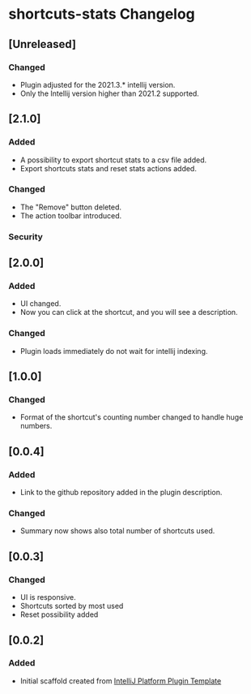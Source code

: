 <!-- Keep a Changelog guide -> https://keepachangelog.com -->

# shortcuts-stats Changelog

## [Unreleased]
### Changed
- Plugin adjusted for the 2021.3.* intellij version.
- Only the Intellij version higher than 2021.2 supported.

## [2.1.0]
### Added
- A possibility to export shortcut stats to a csv file added.
- Export shortcuts stats and reset stats actions added.
### Changed
- The "Remove" button deleted.
- The action toolbar introduced.

### Security
## [2.0.0]
### Added
- UI changed.
- Now you can click at the shortcut, and you will see a description.

### Changed
- Plugin loads immediately do not wait for intellij indexing.

## [1.0.0]
### Changed
- Format of the shortcut's counting number changed to handle huge numbers.

## [0.0.4]
### Added
- Link to the github repository added in the plugin description.
### Changed
- Summary now shows also total number of shortcuts used.

## [0.0.3]
### Changed
- UI is responsive.
- Shortcuts sorted by most used
- Reset possibility added

## [0.0.2]
### Added
- Initial scaffold created from [IntelliJ Platform Plugin Template](https://github.com/JetBrains/intellij-platform-plugin-template)
